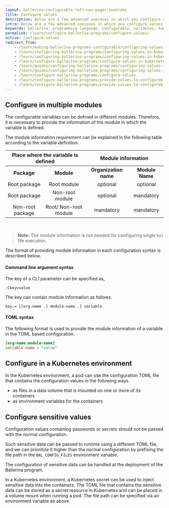 ```yaml
---
layout: ballerina-configurable-left-nav-pages-swanlake
title: Configure values 
description: Below are a few advanced usecases in which you configure values using configurable variables.
intro: Below are a few advanced usecases in which you configure values using configurable variables.
keywords: ballerina, programming language, configurable, variables, kubernetes, pod
permalink: /learn/configure-ballerina-programs/configure-values/
active: configure-values
redirect_from:
    - /learn/making-ballerina-programs-configurable/configuring-values-in-kubernetes-environment
    - /learn/configuring-ballerina-programs/configuring-values-in-kubernetes-environment
    - /learn/configuring-ballerina-programs/configuring-values-in-kubernetes-environment/
    - /learn/configure-ballerina-programs/configure-values-in-kubernetes-environment
    - /learn/guides/configuring-ballerina-programs/configuring-values-in-kubernetes-environment/
    - /learn/guides/configuring-ballerina-programs/configuring-values-in-kubernetes-environment
    - /learn/configure-ballerina-programs/configure-values
    - /learn/configure-ballerina-programs/provide-values-to-configurable-variables/#providing-module-information-of-the-configurable-variable/
    - /learn/configure-ballerina-programs/provide-values-to-configurable-variables/#providing-module-information-of-the-configurable-variable
---
```


## Configure in multiple modules

The configurable variables can be defined in different modules. Therefore, it is necessary to provide the information of the module in which the variable is defined.

The module information requirement can be explained in the following table according to the variable definition.
<br/>
<table width="100%">
<thead>
<tr>
<th style="text-align:center" colspan="2"><strong>Place where the variable is defined</strong></th>
<th style="text-align:center" colspan="2"><strong>Module information</strong></th>
</tr>
</thead>
<tbody>
<tr>
<td style="text-align:center"><strong>Package</strong></td>
<td style="text-align:center"><strong>Module</strong></td>
<td style="text-align:center"><strong>Organization name</strong></td>
<td style="text-align:center"><strong>Module Name</strong></td>
</tr>
<tr>
<td style="text-align:center">Root package</td>
<td style="text-align:center">Root module</td>
<td style="text-align:center">optional</td>
<td style="text-align:center">optional</td>
</tr>
<tr>
<td style="text-align:center">Root package</td>
<td style="text-align:center">Non-root module</td>
<td style="text-align:center">optional</td>
<td style="text-align:center">mandatory</td>
</tr>
<tr>
<td style="text-align:center">Non-root package</td>
<td style="text-align:center">Root/ Non-root module</td>
<td style="text-align:center">mandatory</td>
<td style="text-align:center">mandatory</td>
</tr>
</tbody>
</table>
<br/>

>**Note:** The module information is not needed for configuring single `bal` file execution.

The format of providing module information in each configuration syntax is described below.

#### Command line argument syntax

The key of a CLI parameter can be specified as,

```
-Ckey=value
```

The key can contain module information as follows.

```
key:= [[org-name .] module-name .] variable
```

#### TOML syntax

The following format is used to provide the module information of a variable in the TOML based configuration.

```toml
[org-name.module-name]
variable-name = "value"
```


## Configure in a Kubernetes environment

In the Kubernetes environment, a pod can use the configuration TOML file that contains the configuration values in the
following ways.

- as files in a data volume that is mounted on one or more of its containers
- as environment variables for the containers

## Configure sensitive values

Configuration values containing passwords or secrets should not be passed with the normal configuration.

Such sensitive data can be passed to runtime using a different TOML file, and we can prioritize it higher than the
normal configuration by prefixing the file path in the `BAL_CONFIG_FILES` environment variable.

The configuration of sensitive data can be handled at the deployment of the Ballerina program.

In a Kubernetes environment, a Kubernetes secret can be used to inject sensitive data into the containers. The TOML file
that contains the sensitive data can be stored as a secret resource in Kubernetes and can be placed in a volume mount
when running a pod. The file path can be specified via an environment variable as above.

<style> #tree-expand-all , #tree-collapse-all, .cTocElements {display:none;} .cGitButtonContainer {padding-left: 40px;} </style>
